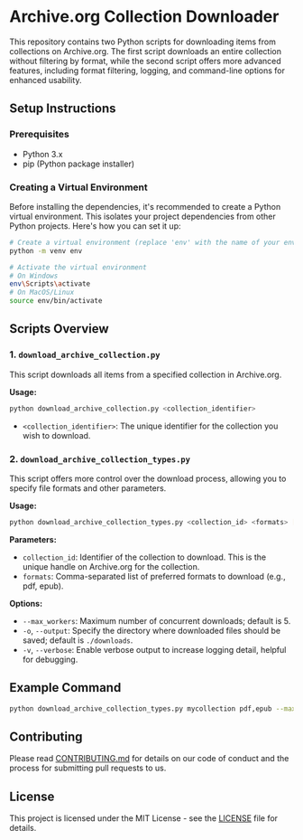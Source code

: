 # Archive.org Collection Downloader

This repository contains two Python scripts for downloading items from collections on Archive.org. The first script downloads an entire collection without filtering by format, while the second script offers more advanced features, including format filtering, logging, and command-line options for enhanced usability.

## Setup Instructions

### Prerequisites

- Python 3.x
- pip (Python package installer)

### Creating a Virtual Environment

Before installing the dependencies, it's recommended to create a Python virtual environment. This isolates your project dependencies from other Python projects. Here's how you can set it up:

```bash
# Create a virtual environment (replace 'env' with the name of your environment)
python -m venv env

# Activate the virtual environment
# On Windows
env\Scripts\activate
# On MacOS/Linux
source env/bin/activate
```

## Scripts Overview

### 1. `download_archive_collection.py`

This script downloads all items from a specified collection in Archive.org.

**Usage:**
```bash
python download_archive_collection.py <collection_identifier>
```
- `<collection_identifier>`: The unique identifier for the collection you wish to download.

### 2. `download_archive_collection_types.py`

This script offers more control over the download process, allowing you to specify file formats and other parameters.

**Usage:**
```bash
python download_archive_collection_types.py <collection_id> <formats> [options]
```

**Parameters:**
- `collection_id`: Identifier of the collection to download. This is the unique handle on Archive.org for the collection.
- `formats`: Comma-separated list of preferred formats to download (e.g., pdf, epub).

**Options:**
- `--max_workers`: Maximum number of concurrent downloads; default is 5.
- `-o`, `--output`: Specify the directory where downloaded files should be saved; default is `./downloads`.
- `-v`, `--verbose`: Enable verbose output to increase logging detail, helpful for debugging.

## Example Command
```bash
python download_archive_collection_types.py mycollection pdf,epub --max_workers 10 -o ~/downloads -v
```

## Contributing

Please read [CONTRIBUTING.md](CONTRIBUTING.md) for details on our code of conduct and the process for submitting pull requests to us.

## License

This project is licensed under the MIT License - see the [LICENSE](LICENSE) file for details.